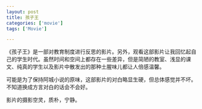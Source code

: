 ```yaml
---
layout: post
title: 孩子王
categories: ['movie']
tags: ['Movie']

---
```


《孩子王》是一部对教育制度进行反思的影片。另外，观看这部影片让我回忆起自己的学生时代。虽然时间和空间上都存在一些差异，但是简陋的教室、浅显的课文、纯真的学生以及影片中散发出的那种土腥味儿都让人倍感温馨。

可能是为了保持阿城小说的原味，这部影片的对白略显生硬，但总体感觉并不坏。不知道换成方言对白的话会不会好。

影片的摄影空灵，质朴，宁静。